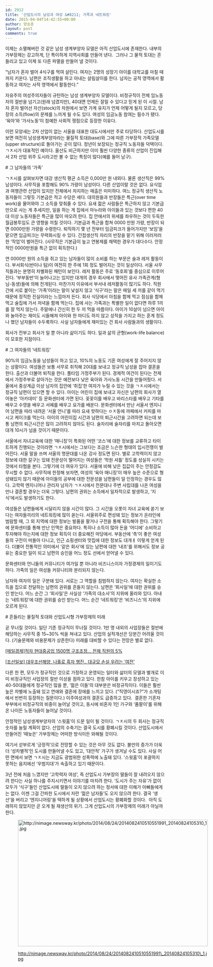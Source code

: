```yaml
---
id: 2912
title: '산업도시의 남성과 여성 &#8211; 가족과 네트워킹'
date: 2015-04-04T14:42:55+00:00
author: 양승훈
layout: post
comments: true
---
```

이제는 소멸해버린 것 같은 남성 생계부양자 모델은 아직 산업도시에 존재한다. 내부의 가부장제는 강고하게, 단 특이하게 지역사회를 만들어 낸다.  그러나 그 물적 토대는 흔들리고 있고 이제 또 다른 파멸을 만들어 낼 것이다.

&#8220;남자가 혼자 벌어 4식구를 먹여 살린다. 여자는 2명의 성장기 아이를 대학교를 마칠 때까지 키운다. 남편은 조직생활을 하고 아내는 살림살이를 한다. 남자는 공적 영역에서 활동하고 여자는 사적 영역에서 활동한다.&#8221;

자유주의 여성주의자들이 규탄하는 남성 생계부양자 모델이다. 비정규직이 전체 임노동자의 절반을 넘기고(원래 넘겼지만), 40대면 언제든 잘릴 수 있다고 믿게 된 이 시절. 남자 혼자 벌어선 자산(stock)의 차원에서 보면 가계 유지가 언제 어떻게 될지 모르고, 당장의 소득(flow)의 문제를 느끼게 될 수도 있다. 여성의 임금노동 참여는 필수가 됐다. &#8216;육아&#8217;와 &#8216;가사노동&#8217;이 첨예한 사회적 쟁점으로 등장한 이유다.

이런 모양새는 2차 산업이 없는 서울을 대표한 대도시에서만 주로 타당하다. 산업도시를 보면 여전히 남성생계부양자라는 물질적 토대(base)와 그에 따른 가부장적 가족모델(upper structure)로 돌아가는 곳이 많다. 정년이 보장되는 정규직 노동자들 덕택이다. ㄱㅈ시가 대표적인 예이다. 울산도 비근하지만 이미 훨씬 다양한 종류의 산업이 진입해서 2차 산업 위주 도시라고만 볼 수 없는 특징이 많다(예를 들어 남구).

\# 그 남자들의 &#8216;가족&#8217;

ㄱㅈ시를 살펴보자면 대강 생산직 평균 소득은 0,000만 원 내외다. 물론 생산직은 99% 남성이다. 사무직을 포함해도 90% 가량이 남성이다. 다른 산업이랄 것은 없다. 요식업과 여행관련 산업이 있지만 전체에서 차지하는 매출은 미미하다. 여느 정규직 생산직 노동자들이 그렇듯 기본급은 적고 수당은 세다. 대의원들과 반장들은 특근(over time work)을 물어와야 그 소득을 맞춰줄 수 있다. 요새 젊은 사람들은 특근하지 않고 기본급만으로 사는 게 추세지만, 일을 하는 게 집에서 마누라와 아이들과 있는 것보다 편한 40대 이상 노동자들은 특근을 많이 따오려 한다. 집 안에서의 위세를 좌우하는 것이 두둑한 월급봉투임도 큰 영향을 끼칠 것이다. 기본급과 특근을 합쳐 0000 만원 가량, 반장이 되면 0000만원 가량을 수령한다. 퇴직하기 몇 년 전부터 임금피크가 들어가지만 &#8216;보임&#8217;을 맡으면 임금피크는 무력화시킬 수 있다. 간접생산직 자리의 반장을 맡기 위해 이러저러한 &#8216;작업&#8217;이 벌어진다. (사무직은 기본급이 높고 연봉제를 채택한 경우가 대다수다. 안정적인 0000만원을 특근 없이 획득한다.)

연 0000만 원의 소득을 쥐고 있는 남자들이 많이 소비를 하는 부문은 술과 레저 활동이다. 부서회식(반이나 팀)이 여전히 한 주에 1회 정도 벌어지는 것이 일상이다. 서울 사무직들과는 분명히 차별화된 패턴이 보인다. 레저 활동은 주로 &#8216;동호회&#8217;를 중심으로 이루어진다. &#8216;부부동반&#8217;이 늘어나고는 있지만 대개의 경우 회사에서 맺어진 유사 가족관계(형님-동생)들에 의해 전개된다. 마찬가지 이유에서 부서내 레저활동이 많기도 하다. 직원간에 서로 붙이는 &#8216;가족&#8217;이라는 말이 낯설지 않고 &#8216;식구&#8217;라는 말은 매일 세 끼를 같이 먹기 때문에 정직한 진실이라는 느낌마저 든다. 회사 식당에서 아침을 함께 먹고 점심을 함께 먹고 술집에 가서 저녁을 함께 먹는다. 집에 사는 가족과는 특별한 일이 없다면 하루 1끼를 잘 먹지 않는다. 주말에나 간신히 한 두 끼 먹을 따름이다. 아이가 10살이 넘으면 아이와 놀아주는 재미도 시들해져 아이와 한 마디도 하지 않고 성적을 가지고 하는 훈계 정도나 했던 남자들이 수두룩하다. 사실 남자들에게 재미있는 건 회사 사람들과의 생활이다.

회사가 전부고 회사가 일 뿐 아니라 삶이기도 하다. 일과 삶의 균형(work-life balance)이 모호한 지점이다.

\# 그 여자들의 &#8216;네트워킹&#8217;

90%의 임금노동을 남성들이 하고 있고, 10%의 노동도 기혼 여성에게 잘 주어지지 않는 상황이다. 여성들은 보통 서무로 취직해 20대를 보내고 정규직 남성을 잡아 결혼을 한다. 출산과 더불어 퇴직을 한다. 풀타임 가정주부가 된다. 경제적 여건이 된다는 전제에서 가정주부로 살아가는 것은 예전보다 낮은 육아와 가사노동 시간을 만들어줬다. 서울에서 중상계급 이상 남자의 집안에 &#8216;취집&#8217;한 여자가 누릴 수 있는 것을 ㄱㅈ시에서는 정규직 남편이 있으면 할 수 있다. 아이는 어린이 집에 보내고 자신은 남편의 회사가 열어놓은 &#8216;아카데미&#8217; 등 문화센터에 가면 된다. 꽂꽂이를 배우고 바리스타를 배우고 기타를 배우고 수영을 배우고 서예를 배우고 요가를 배운다. 문화센터에서 만난 서울서 엔지니어 남편을 따라 내려온 &#8216;서울 언니&#8217;를 따라 요새 핫하다는 ㅇㅈ동에 까페에서 커피를 마시고 케이크를 먹는다. 아이의 어린이집 시간과 남편의 퇴근시간을 고려하면 되는데 보통 남편의 퇴근시간은 많이 고려하지 않아도 된다. 술자리에 술자리를 마치고 돌아오면 대개 10시가 넘을 것이기 때문이다.

서울에서 자녀교육에 대한 &#8216;매니징&#8217;이 특화된 어떤 &#8216;코스&#8217;에 대한 정보를 교류하고 타이트하게 진행되는 것이라면 ㄱㅈ시에서는 그보다는 조금은 느슨한 형태의 입시전쟁이 벌어진다. 서울 말을 쓰며 서울의 명문대를 나온 강사 정도면 된다. 별로 고학력이지 않고 정보에 대한 갈구는 있돼 전문성이 떨어지는 여성들은 &#8216;학원 셔틀&#8217; 정도를 성실히 시키는 것에서 타협을 본다. 그렇기에 더 여유가 있다. 서울에 비해 낮은 집값이 주는 안정감도 무시할 수 없다. 사무직에 한정해 보자면, 여성의 &#8216;육아 매니징&#8217;이 매우 높은 수준으로 형성돼있지 않기 때문에 아이들의 공부에 대한 전문성을 남편들이 덜 인정하는 경우도 많다. 고학력 엔지니어나 관리자 남자가 ㄱㅈ시에서 전문대나 주변 사립대를 나온 여성을 만나 결혼할 경우는 더욱 그렇다. 남편의 권위는 소득에서 일차적으로 발생하고, &#8216;지식&#8217;에서도 발생하기도 한다.

여성들은 남편들에게 시달리지 않을 시간이 많다. 그 시간을 오롯이 자녀 교육에 쏟기 보다는 여자들끼리의 네트워킹에 많이 쏟는다. 서울위주로 편성돼 있는 정보가 온라인에 범람할 때, 그 외 지역에 대한 정보는 발품을 팔거나 구전을 통해 획득해야 한다. 그렇기에 문화센터를 통해 만난 인맥은 중요하다. 특히나 소득이 많아 돈을 &#8216;어디에&#8217; 소비하고 투자해야 하는지에 대한 정보 획득이 더 중요해진 마당에서. 부동산에 &#8216;촉&#8217;이 좋은 여성들의 구전이 떠돌아 다니고, 인근 쇼핑센터와 맛집에 대한 정보도 대개ㅐ 이렇게 얻게 된다. 더불어 전통적인 의미에서 &#8216;같은 회사&#8217;에 있는 남편에 대한 &#8216;내조&#8217;를 위해서도 정보 공유는 중요한 일이 되고 남편의 승인을 어느 정도 선에서 얻어낼 수 있다.

문화센터와 언니들의 커뮤니티가 여가일 뿐 아니라 비즈니스이자 가정경제의 일이기도 하다. 가족의 일은 여성들 커뮤니티와 분리되지 않는다.

남자와 여자의 일은 구분돼 있다. 서로는 그 역할을 침범하지 않는다. 여자는 확실한 소득을 집으로 전달하는 남편의 권위를 흔들지 않는다. 남편은 &#8216;회사일&#8217;에 대한 권위를 승인 받는다. 어느 순간 그 &#8216;회사일&#8217;은 사실상 &#8216;가족의 대소사&#8217;의 지위에 올라와 있다. 아내는 &#8216;네트워킹&#8217;에 대한 권위를 승인 받는다. 어느 순간 &#8216;네트워킹&#8217;은 &#8216;비즈니스&#8217;의 지위에 오르게 된다.

\# 흔들리는 물질적 토대와 산업도시형 가부장제의 미래

곧 무너질 것이다. 일단 기존 정규직이 무너질 것이다. 1만 명 내외의 사업장들은 절반에 해당하는 사무직 중 15~30% 씩을 쳐내고 있다. 산업의 실적개선은 당분간 어려울 것이다. (기술문제와 비용문제가 상존한다) 미래를 대비할 수 있다는 전망은 별로 없다.

[[매일경제]적자 현대중공업 1500명 구조조정&#8230; 전체 직원의 5%](http://news.naver.com/main/read.nhn?mode=LSD&mid=sec&sid1=101&oid=009&aid=0003395711)

[[조선일보] 대우조선해양, 나홀로 흑자 행진.. 대규모 손실 우려는 &#8216;여전&#8217;](http://invest.chosun.com/site/data/html_dir/2014/11/20/2014112000638.html)

다른 한 편, 모두가 정규직인 것으로 가정하고 운영되는 일터와 삶터의 모델과 별개로 이미 비정규직인 사업장의 절반 이상을 점하고 있다. 한참 아이를 키우고 장성하고 있는 40-50대들에게 정규직인 많을 뿐, &#8216;젊은 이들&#8217;의 대부분은 비정규직이다. 이들은 훨씬 높은 차별에 노출돼 있고 연애와 결혼에 장애를 느끼고 있다. (&#8220;직영이시죠?&#8221;가 소개팅에서 빈번히 등장하는 질문이다.) 이주여성과의 결혼도 급증하고 있다.  결혼한 기혼자 부부에서 비정규직의 비중이 늘어날 것이고, 동시에 비혼자 1인 가구와 &#8216;품팔이&#8217;를 위해 온 나이든 노동자들이 늘어날 것이다.

안정적인 남성생계부양자의 &#8216;스윗홈&#8217;이 드문 일이 될 것이다. ㄱㅈ시의 두 회사는 정규직 숫자를 늘릴 계획이 없다. 산업의 수축기는 결국 도시를 황폐시킬 것이다. 산업도시에서 만들어진 &#8216;때늦은&#8217; 가부장제는 어떠한 방식이든 와해될 것이다.

여기서 섣부르게 &#8216;긍정적&#8217;으로 전망할 수 있는 것은 아무 것도 없다. 불만의 증가가 더욱 더 &#8216;성차별적&#8217;인 도시를 만들어낼 수도 있고, &#8216;대안적&#8217; 가구가 생겨날 수도 있다. 사실 어떤 면에서 보면 ㄱㅈ시는 지금도 광범위한 성폭력에 노출돼 있다. &#8216;스윗홈&#8217;이 포괄하지 못하는 음지에선 &#8216;우범지대&#8217;가 속출하고 있기 때문이다.

3년 전에 처음 느꼈지만 &#8216;고학력자 여성&#8217;, 즉 산업도시 가부장의 딸들이 잘 내려오지 않으려 한다는 사실 하나를 주지시키면서 이야기를 마치려 한다. &#8216;도시가 주는 자유&#8217;가 없이 모두가 &#8216;식구&#8217;들인 산업도시에 딸들이 오지 않으려 하는 정서에 대한 이해가 아빠들에게는 없다. 이젠 그걸 간파한 도시에서 자란 &#8216;젊은 남자들&#8217;도 오지 않으려 한다. 결국 &#8216;생산&#8217;을 버리고 &#8216;엔지니어링&#8217;을 택하게 될 상황에서 산업도시는 황폐화할 것이다.  아직 도래하지 않았지만 곧 오게 될 재생산의 위기. 그게 산업도시의 가부장제의 미래가 아닐까 한다.<figure id="attachment_2913" style="width: 600px" class="wp-caption aligncenter">

[<img class="size-full wp-image-2913" src="http://flyhendrixfly.net/wp-content/uploads/2015/04/2014082410510551991_20140824105310_1.jpg" alt="http://nimage.newsway.kr/photo/2014/08/24/2014082410510551991_20140824105310_1.jpg" width="600" height="400" srcset="http://localhost:8080/wordpress/wp-content/uploads/2015/04/2014082410510551991_20140824105310_1.jpg 600w, http://localhost:8080/wordpress/wp-content/uploads/2015/04/2014082410510551991_20140824105310_1-300x200.jpg 300w" sizes="(max-width: 600px) 100vw, 600px" />](http://flyhendrixfly.net/wp-content/uploads/2015/04/2014082410510551991_20140824105310_1.jpg)<figcaption class="wp-caption-text">http://nimage.newsway.kr/photo/2014/08/24/2014082410510551991\_20140824105310\_1.jpg</figcaption></figure>